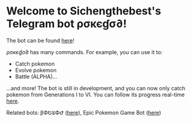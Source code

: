# Welcome to Sichengthebest's Telegram bot ρσкєɠσ∂!
The bot can be found [here](https://t.me/sichengpokebot)!

ρσкєɠσ∂ has many commands. For example, you can use it to:
* Catch pokemon
* Evolve pokemon
* Battle (ALPHA)...

...and more!
The bot is still in development, and you can now only catch pokemon from Generations I to VI. You can follow its progress real-time [here](https://t.me/pokebotupdates).

Related bots: βФԵᘜФԺ ([here](https://t.me/SichengsGodBot)), Epic Pokemon Game Bot ([here](https://t.me/EpicPokemonGameBot))
